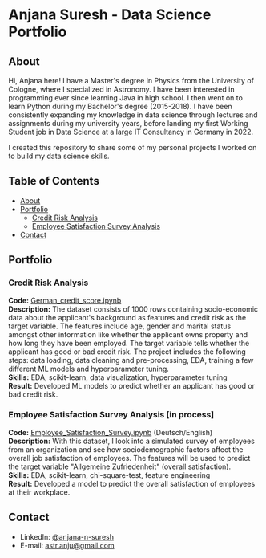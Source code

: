 # Anjana Suresh - Data Science Portfolio
## About
Hi, Anjana here! I have a Master's degree in Physics from the University of Cologne, where I specialized in Astronomy. I have been interested in programming ever since learning Java in high school. I then went on to learn Python during my Bachelor's degree (2015-2018). I have been consistently expanding my knowledge in data science through lectures and assignments during my university years, before landing my first Working Student job in Data Science at a large IT Consultancy in Germany in 2022. 
<!-- write about what this repo is for --> 
I created this repository to share some of my personal projects I worked on to build my data science skills.

## Table of Contents
+ [About](https://github.com/anjanasure/data_analysis_portfolio/blob/main/README.md#about)
+ [Portfolio](https://github.com/anjanasure/data_analysis_portfolio/blob/main/README.md#portfolio)
  - [Credit Risk Analysis](https://github.com/anjanasure/data_analysis_portfolio/blob/main/README.md#credit-risk-analysis)
  - [Employee Satisfaction Survey Analysis](https://github.com/anjanasure/data_analysis_portfolio/blob/main/README.md#employee-satisfaction-survey)
+ [Contact](https://github.com/anjanasure/data_analysis_portfolio/blob/main/README.md#contact)

## Portfolio
### Credit Risk Analysis
**Code:** [German_credit_score.ipynb](https://github.com/anjanasure/data_analysis_portfolio/blob/main/German_credit_score.ipynb) <br>
**Description:**  The dataset consists of 1000 rows containing socio-economic data about the applicant's background as features and credit risk as the target variable. The features include age, gender and marital status amongst other information like whether the applicant owns property and how long they have been employed. The target variable tells whether the applicant has good or bad credit risk. The project includes the following steps: data loading, data cleaning and pre-processing, EDA, training a few different ML models and hyperparameter tuning.  
**Skills:** EDA, scikit-learn, data visualization, hyperparameter tuning  
**Result:** Developed ML models to predict whether an applicant has good or bad credit risk.  

### Employee Satisfaction Survey Analysis [in process]
**Code:** [Employee_Satisfaction_Survey.ipynb](https://github.com/anjanasure/data_analysis_portfolio/blob/main/Employee_Satisfaction_Survey.ipynb) (Deutsch/English)  
**Description:** With this dataset, I look into a simulated survey of employees from an organization and see how sociodemographic factors affect the overall job satisfaction of employees. The features will be used to predict the target variable "Allgemeine Zufriedenheit" (overall satisfaction).  
**Skills:** EDA, scikit-learn, chi-square-test, feature engineering  
**Result:** Developed a model to predict the overall satisfaction of employees at their workplace.

## Contact
+ LinkedIn: [@anjana-n-suresh](https://linkedin.com/in/anjana-suresh-n)
+ E-mail: astr.anju@gmail.com
